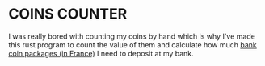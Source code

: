 # COINS COUNTER

I was really bored with counting my coins by hand which is why I've made this rust program to count the value of them and calculate how much [bank coin packages (in France)](http://lanumismatique.over-blog.com/article-rouleau-pieces-euros-fiche-technique-68214232.html) I need to deposit at my bank.